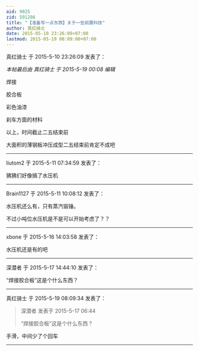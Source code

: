 ```yaml
---
aid: 9025
zid: 591286
title: "【准备写一点东西】关于一些前置科技"
author: 真红骑士
date: 2015-05-10 23:26:09+07:00
lastmod: 2015-05-19 08:09:00+07:00
---
```


真红骑士 于 2015-5-10 23:26:09 发表了：

_本帖最后由 真红骑士 于 2015-5-19 00:08 编辑_

焊接

胶合板

彩色油漆

刹车方面的材料

以上，时间截止二五结束前

大面积的薄钢板冲压成型二五结束前肯定不成吧

---

liutom2 于 2015-5-11 07:34:59 发表了：

狒狒们好像搞了水压机

---

Brain1127 于 2015-5-11 10:08:12 发表了：

水压机还么有，只有蒸汽锻锤。

不过小吨位水压机是不是可以开始考虑了？？

---

xbone 于 2015-5-16 14:03:58 发表了：

水压机还是有的吧

---

深潜者 于 2015-5-17 14:44:10 发表了：

“焊接胶合板”这是个什么东西？

---

真红骑士 于 2015-5-19 08:09:34 发表了：

> 深潜者 发表于 2015-5-17 06:44
>
> “焊接胶合板”这是个什么东西？

手滑，中间少了个回车

---
